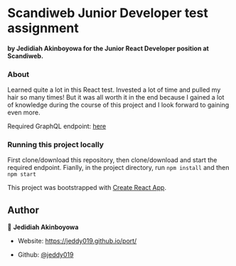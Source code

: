 # Scandiweb Junior Developer test assignment

#### by Jedidiah Akinboyowa for the Junior React Developer position at Scandiweb.

### About

Learned quite a lot in this React test. Invested a lot of time and pulled my hair so many times! But it was all worth it in the end because I gained a lot of knowledge during the course of this project and I look forward to gaining even more.

Required GraphQL endpoint: [here](https://github.com/scandiweb/junior-react-endpoint)

### Running this project locally

First clone/download this repository, then
clone/download and start the required endpoint. Fianlly,
in the project directory, run `npm install` and then `npm start`

This project was bootstrapped with [Create React App](https://github.com/facebook/create-react-app).

## Author

👤 **Jedidiah Akinboyowa**

- Website: https://jeddy019.github.io/port/

- Github: [@jeddy019](https://github.com/jeddy019)
